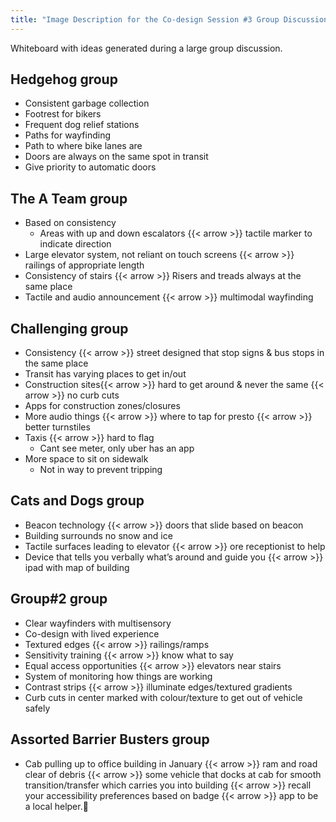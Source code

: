```yaml
---
title: "Image Description for the Co-design Session #3 Group Discussion Whiteboard"
---
```


Whiteboard with ideas generated during a large group discussion.

## Hedgehog group

* Consistent garbage collection
* Footrest for bikers
* Frequent dog relief stations
* Paths for wayfinding
* Path to where bike lanes are
* Doors are always on the same spot in transit
* Give priority to automatic doors

## The A Team group

* Based on consistency
  * Areas with up and down escalators {{< arrow >}} tactile marker to indicate direction
* Large elevator system, not reliant on touch screens {{< arrow >}} railings of appropriate length
* Consistency of stairs {{< arrow >}} Risers and treads always at the same place
* Tactile and audio announcement {{< arrow >}} multimodal wayfinding

## Challenging group

* Consistency {{< arrow >}} street designed that stop signs & bus stops in the same place
* Transit has varying places to get in/out
* Construction sites{{< arrow >}} hard to get around & never the same {{< arrow >}} no curb cuts
* Apps for construction zones/closures
* More audio things {{< arrow >}} where to tap for presto {{< arrow >}} better turnstiles
* Taxis {{< arrow >}} hard to flag 
  * Cant see meter, only uber has an app
* More space to sit on sidewalk 
  * Not in way to prevent tripping

## Cats and Dogs group

* Beacon technology {{< arrow >}} doors that slide based on beacon
* Building surrounds no snow and ice
* Tactile surfaces leading to elevator {{< arrow >}} ore receptionist to help
* Device that tells you verbally what’s around and guide you {{< arrow >}} ipad with map of building

## Group#2 group

* Clear wayfinders with multisensory
* Co-design with lived experience
* Textured edges {{< arrow >}} railings/ramps
* Sensitivity training {{< arrow >}} know what to say
* Equal access opportunities {{< arrow >}} elevators near stairs
* System of monitoring how things are working
* Contrast strips {{< arrow >}} illuminate edges/textured gradients
* Curb cuts in center marked with colour/texture to get out of vehicle safely

## Assorted Barrier Busters group

* Cab pulling up to office building in January {{< arrow >}} ram and road clear of debris {{< arrow >}} some vehicle that docks at cab for smooth transition/transfer which carries you into building {{< arrow >}} recall your accessibility preferences based on badge {{< arrow >}} app to be a local helper.